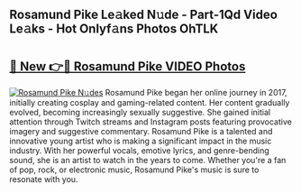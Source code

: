## Rosamund Pike Le𝚊ked N𝚞de - Part-1Qd Video Le𝚊ks - Hot Onlyf𝚊ns Photos OhTLK

# <h2><a href="http://ab39397.deff.icu/?id=Rosamund+Pike">🔗 New 👉🔴 Rosamund Pike VIDEO Photos</a></h2>

[![Rosamund Pike N𝚞des](https://i.imgur.com/rIISA9y.gif)](http://ab39397.deff.icu/?id=Rosamund+Pike)
Rosamund Pike began her online journey in 2017, initially creating cosplay and gaming-related content. Her content gradually evolved, becoming increasingly sexually suggestive. She gained initial attention through Twitch streams and Instagram posts featuring provocative imagery and suggestive commentary. Rosamund Pike is a talented and innovative young artist who is making a significant impact in the music industry. With her powerful vocals, emotive lyrics, and genre-bending sound, she is an artist to watch in the years to come. Whether you're a fan of pop, rock, or electronic music, Rosamund Pike's music is sure to resonate with you.
